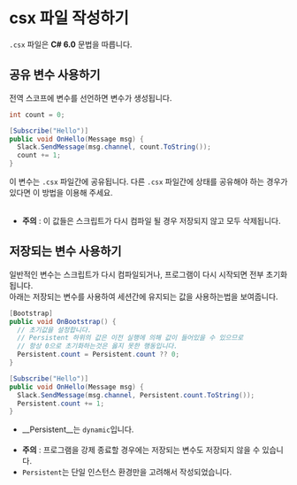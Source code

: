 csx 파일 작성하기
====
`.csx` 파일은 __C# 6.0__ 문법을 따릅니다.<br>

공유 변수 사용하기
----
전역 스코프에 변수를 선언하면 변수가 생성됩니다.
```cs
int count = 0;

[Subscribe("Hello")]
public void OnHello(Message msg) {
  Slack.SendMessage(msg.channel, count.ToString());
  count += 1;
}
```

이 변수는 `.csx` 파일간에 공유됩니다. 다른 `.csx` 파일간에 상태를 공유해야 하는 경우가 있다면 이 방법을 이용해 주세요.
<br><br>
* __주의__ : 이 값들은 스크립트가 다시 컴파일 될 경우 저장되지 않고 모두 삭제됩니다.


저장되는 변수 사용하기
----
일반적인 변수는 스크립트가 다시 컴파일되거나, 프로그램이 다시 시작되면 전부 초기화됩니다.<br>
아래는 저장되는 변수를 사용하여 세션간에 유지되는 값을 사용하는법을 보여줍니다.

```cs
[Bootstrap]
public void OnBootstrap() {
  // 초기값을 설정합니다.
  // Persistent 하위의 값은 이전 실행에 의해 값이 들어있을 수 있으므로
  // 항상 0으로 초기화하는것은 옳지 못한 행동입니다.
  Persistent.count = Persistent.count ?? 0;
}

[Subscribe("Hello")]
public void OnHello(Message msg) {
  Slack.SendMessage(msg.channel, Persistent.count.ToString());
  Persistent.count += 1;
}
```
* __Persistent__는 `dynamic`입니다.
<br><br>
* __주의__ : 프로그램을 강제 종료할 경우에는 저장되는 변수도 저장되지 않을 수 있습니다.
* `Persistent`는 단일 인스턴스 환경만을 고려해서 작성되었습니다.
